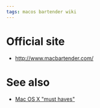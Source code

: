 ```yaml
---
tags: macos bartender wiki
---
```


# Official site

-   <http://www.macbartender.com/>

# See also

-   [Mac OS X "must haves"](/wiki/Mac_OS_X_%22must_haves%22)
